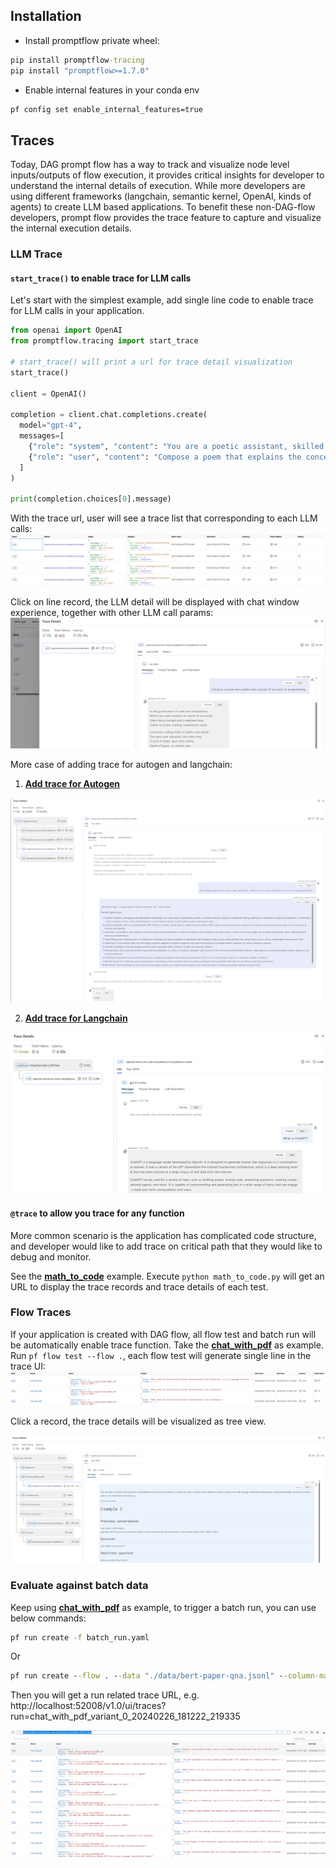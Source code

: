 ## Installation
* Install promptflow private wheel:
```cmd
pip install promptflow-tracing
pip install "promptflow>=1.7.0"
```
* Enable internal features in your conda env
```cmd
pf config set enable_internal_features=true
```

## Traces
Today, DAG prompt flow has a way to track and visualize node level inputs/outputs of flow execution, it provides critical insights for developer to understand the internal details of execution. While more developers are using different frameworks (langchain, semantic kernel, OpenAI, kinds of agents) to create LLM based applications. To benefit these non-DAG-flow developers, prompt flow provides the trace feature to capture and visualize the internal execution details. 
### LLM Trace
#### **`start_trace()` to enable trace for LLM calls**
Let's start with the simplest example, add single line code to enable trace for LLM calls in your application.
```python
from openai import OpenAI
from promptflow.tracing import start_trace

# start_trace() will print a url for trace detail visualization 
start_trace()

client = OpenAI()

completion = client.chat.completions.create(
  model="gpt-4",
  messages=[
    {"role": "system", "content": "You are a poetic assistant, skilled in explaining complex programming concepts with creative flair."},
    {"role": "user", "content": "Compose a poem that explains the concept of recursion in programming."}
  ]
)

print(completion.choices[0].message)
```

With the trace url, user will see a trace list that corresponding to each LLM calls:
![LLM-trace-list](./img/LLM-trace-list.png)

Click on line record, the LLM detail will be displayed with chat window experience, together with other LLM call params:
![LLM-trace-detail](./img/LLM-trace-detail.png)

More case of adding trace for autogen and langchain:

1. **[Add trace for Autogen](./autogen-groupchat/)**

![autogen-trace-detail](./img/autogen-trace-detail.png)

2. **[Add trace for Langchain](./langchain)**

![langchain-trace-detail](./img/langchain-trace-detail.png)

#### **`@trace` to allow you trace for any function**
More common scenario is the application has complicated code structure, and developer would like to add trace on critical path that they would like to debug and monitor. 

See the **[math_to_code](./math_to_code.py)** example. Execute `python math_to_code.py` will get an URL to display the trace records and trace details of each test.




### Flow Traces
If your application is created with DAG flow, all flow test and batch run will be automatically enable trace function. Take the **[chat_with_pdf](../../flows/chat/chat-with-pdf/)** as example. Run `pf flow test --flow .`, each flow test will generate single line in the trace UI:
![flow-trace-record](./img/flow-trace-records.png)

Click a record, the trace details will be visualized as tree view.

![flow-trace-detail](./img/flow-trace-detail.png)

### Evaluate against batch data
Keep using **[chat_with_pdf](../../flows/chat/chat-with-pdf/)** as example, to trigger a batch run, you can use below commands:

```cmd
pf run create -f batch_run.yaml
```
Or
```cmd
pf run create --flow . --data "./data/bert-paper-qna.jsonl" --column-mapping chat_history='${data.chat_history}' pdf_url='${data.pdf_url}' question='${data.question}'
```
Then you will get a run related trace URL, e.g. http://localhost:52008/v1.0/ui/traces?run=chat_with_pdf_variant_0_20240226_181222_219335

![batch_run_record](./img/batch_run_record.png)